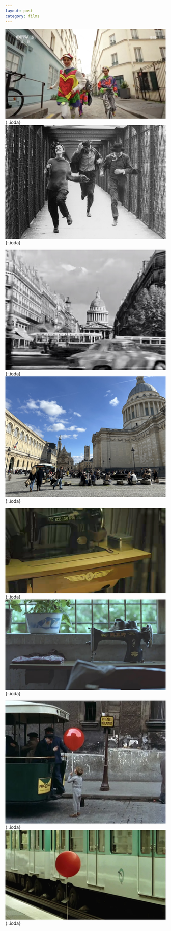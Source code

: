 ```yaml
---
layout: post
category: films
---
```



!["La cérémonie d'ouverture des Jeux Olympiques, en 2024, Paris, France"](images/blog2-1.jpg){:.ioda}
!["Film Jules et Jim, 1962"](images/blog2-2.jpg){:.ioda}

!["Le Panthéon dans le film Du Rififi chez les Hommes, 1955"](images/IMG_1476.jpeg){:.ioda}
!["Le Panthéon, tourné en 2024, Paris, France"](images/IMG_2242.jpeg){:.ioda}

!["Une mechine à coudre dans le film Séjour dans les Monts Fuchun, en 2019 (Fuyang, Zhejing, Chine)"](images/IMG_1527.jpeg){:.ioda}
!["Une mechine à coudre dans le film Kaili Blues, en 2015 (Kaili, Guizhou, Chine)"](images/IMG_1839.jpeg){:.ioda}

!["Film Le Balon Rouge, 1956 (Paris, France)"](images/IMG_4590.jpeg){:.ioda}
!["Le Voyage du Ballon Rouge, 2007, Paris, France"](images/profile.jpeg){:.ioda}
